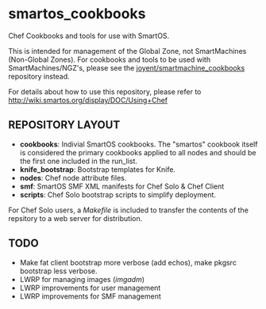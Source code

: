 smartos_cookbooks
=================

Chef Cookbooks and tools for use with SmartOS.  

This is intended for management of the Global Zone, not SmartMachines (Non-Global Zones).  For cookbooks and tools to be used with SmartMachines/NGZ's, please see the [joyent/smartmachine_cookbooks](https://github.com/joyent/smartmachine_cookbooks) repository instead.

For details about how to use this repository, please refer to http://wiki.smartos.org/display/DOC/Using+Chef


REPOSITORY LAYOUT
-----------------

* **cookbooks**: Indivial SmartOS cookbooks.  The "smartos" cookbook itself is considered the primary cookbooks applied to all nodes and should be the first one included in the run_list.
* **knife_bootstrap**: Bootstrap templates for Knife.
* **nodes**: Chef node attribute files.
* **smf**: SmartOS SMF XML manifests for Chef Solo & Chef Client
* **scripts**: Chef Solo bootstrap scripts to simplify deployment.

For Chef Solo users, a *Makefile* is included to transfer the contents of the repsitory to a web server for distribution.


TODO
----

* Make fat client bootstrap more verbose (add echos), make pkgsrc bootstrap less verbose.
* LWRP for managing images (_imgadm_)
* LWRP improvements for user management
* LWRP improvements for SMF management
